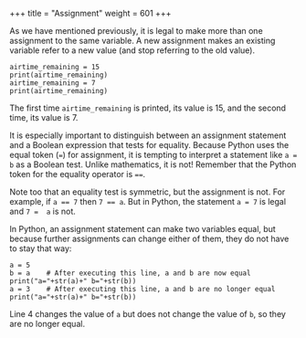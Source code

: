+++
title = "Assignment"
weight = 601
+++

As we have mentioned previously, it is legal to make more than one assignment to the
same variable. A new assignment makes an existing variable refer to a new value
(and stop referring to the old value).

```
airtime_remaining = 15
print(airtime_remaining)
airtime_remaining = 7
print(airtime_remaining)
```

The first time ```airtime_remaining``` is
printed, its value is 15, and the second time, its value is 7.

It is especially important to distinguish between an
assignment statement and a Boolean expression that tests for equality.
Because Python uses the equal token (```=```) for assignment,
it is tempting to interpret a statement like
```a = b``` as a Boolean test.  Unlike mathematics, it is not!  Remember that the Python token
for the equality operator is ```==```.

Note too that an equality test is symmetric, but the assignment is not. For example,
if ```a == 7``` then ```7 == a```. But in Python, the statement ```a = 7```
is legal and ```7 =  a``` is not.

In Python, an assignment statement can make
two variables equal, but because further assignments can change either of them,
they do not have to stay that way:

```
a = 5
b = a    # After executing this line, a and b are now equal
print("a="+str(a)+" b="+str(b))
a = 3    # After executing this line, a and b are no longer equal
print("a="+str(a)+" b="+str(b))
```

Line 4 changes the value of ```a``` but does not change the value of
```b```, so they are no longer equal.

